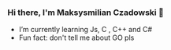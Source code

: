 ### Hi there, I'm Maksysmilian Czadowski 👋


- I’m currently learning Js, C , C++ and C#
- Fun fact: don't tell me about GO pls

